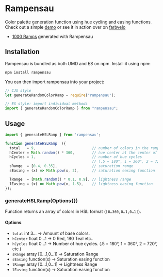 # Rampensau

Color palette generation function using hue cycling and easing functions.
Check out a simple [demo](https://codepen.io/meodai/pen/yLvgxQK?editors=0010) or see it in action over on [farbvelo](https://farbvelo.elastiq.ch/)

- [1000 Ramps](https://codepen.io/meodai/pen/ExQWwar?editors=0110) generated with Rampensau 

## Installation

Rampensau is bundled as both UMD and ES on npm. Install it using npm:

```js
npm install rampensau
```

You can then import rampensau into your project:

```js
// CJS style
let generateRandomColorRamp = require("rampensau");

// ES style: import individual methods
import { generateRandomColorRamp } from "rampensau";
```

## Usage

```js
import { generateHSLRamp } from 'rampensau';

function generateHSLRamp  ({
  total   = 9,                          // number of colors in the ramp
  hCenter = Math.random() * 360,        // hue center at the center of the ramp
  hCycles = 1,                          // number of hue cycles 
                                        // (.5 = 180°, 1 = 360°, 2 = 720°, etc.)
  sRange  = [0.4, 0.35],                // saturation range
  sEasing = (x) => Math.pow(x, 2),      // saturation easing function

  lRange  = [Math.random() * 0.1, 0.9], // lightness range
  lEasing = (x) => Math.pow(x, 1.5),    // lightness easing function
});
```

### generateHSLRamp(Options{})

Function returns an array of colors in HSL format (`[0…360,0…1,0…1]`).

#### Options

- `total` int 3… → Amount of base colors.
- `hCenter` float 0…1 → 0 Red, 180 Teal etc..
- `hCycles` float 0…1 → Number of hue cycles. (.5 = 180°, 1 = 360°, 2 = 720°, etc.)
- `sRange` array [0…1,0…1] → Saturation Range
- `sEasing` function(x) → Saturation easing function
- `lRange` array [0…1,0…1] → Lightness Range
- `lEasing` function(x) → Saturation easing function
